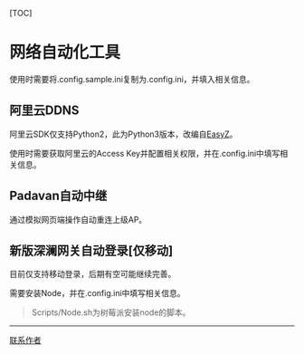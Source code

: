 [TOC]
# 网络自动化工具

使用时需要将.config.sample.ini复制为.config.ini，并填入相关信息。

## 阿里云DDNS 

阿里云SDK仅支持Python2，此为Python3版本，改编自[EasyZ](https://github.com/EasyCommanderZ)。

使用时需要获取阿里云的Access Key并配置相关权限，并在.config.ini中填写相关信息。

## Padavan自动中继

通过模拟网页端操作自动重连上级AP。

## 新版深澜网关自动登录[仅移动]

目前仅支持移动登录，后期有空可能继续完善。

需要安装Node，并在.config.ini中填写相关信息。

> Scripts/Node.sh为树莓派安装node的脚本。

------

[联系作者](mailto:code@defjia.top)